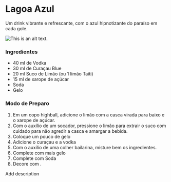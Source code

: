 # Lagoa Azul

<script setup lang="ts">
    import Bloquote from '../../components/bloquote.vue'
</script>

<Bloquote>Um drink vibrante e refrescante, com o azul hipnotizante do paraíso em cada gole.</Bloquote>


![This is an alt text.](https://images.unsplash.com/photo-1551782450-3939704166fc?q=80&w=2069&auto=format&fit=crop&ixlib=rb-4.0.3&ixid=M3wxMjA3fDB8MHxwaG90by1wYWdlfHx8fGVufDB8fHx8fA%3D%3D "This is a sample image.")

### Ingredientes
* 40 ml de Vodka 
* 30 ml de Curaçau Blue 
* 20 ml Suco de Limão (ou 1 limão Taiti)
* 15 ml de xarope de açúcar
* Soda
* Gelo

### Modo de Preparo

1. Em um copo highball, adicione o limão com a casca virada para baixo e o xarope de açúcar. 
2. Com o auxílio de um socador, pressione o limão para extrair o suco com cuidado para não agredir a casca e amargar a bebida.
3. Coloque um pouco de gelo
4. Adicione o curaçau e a vodka
4. Com o auxílio de uma colher bailarina, misture bem os ingredientes.
5. Complete com mais gelo 
6. Complete com Soda
6. Decore com .

Add description